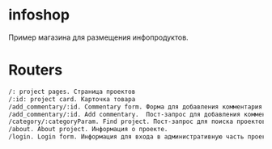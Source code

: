 # infoshop
Пример магазина для размещения инфопродуктов. 

# Routers

```bash
/: project pages. Страница проектов
/:id: project card. Карточка товара
/add_commentary/:id. Commentary form. Форма для добавления комментария.
/add_commentary/:id. Add commentary.  Пост-запрос для добавления комментария. 
/category/:categoryParam. Find project. Пост-запрос для поиска проектов по категориям. 
/about. About project. Информация о проекте.
/login. Login form. Информация для входа в административную часть проекта.
```





